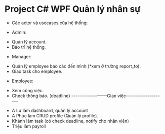 # Project C# WPF Quản lý nhân sự

* Các actor và usecases của hệ thống: 
- Admin: 
+ Quản lý account. 
+ Bảo trì hệ thống.
- Manager: 
+ Quản lý employee báo cáo đến mình (*xem ở trường report_to). 
+ Giao task cho employee.
- Employee:
+ Xem công việc. 
+ Check thông báo. (deadline)
------------------Giao việc--------------------
- A Lư làm dashboard, quản lý account
- A Phúc làm CRUD profile (Quản lý profile).
- Khánh làm task (có check deadline, notify cho nhân viên)
- Triệu làm payroll

